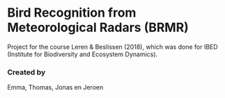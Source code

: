 # Bird Recognition from Meteorological Radars (BRMR)
Project for the course Leren & Beslissen (2018), which was done for IBED (Institute for Biodiversity and Ecosystem Dynamics).

### Created by
Emma, Thomas, Jonas en Jeroen
